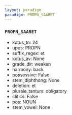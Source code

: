 ```yaml
---
layout: paradigm
paradigm: PROPN_SAARET
---
```

### ` PROPN_SAARET `


* kotus_tn: 24
* upos: PROPN
* suffix_regex: et
* kotus_av: None
* grade_dir: weaken
* harmony: back
* possessive: False
* stem_diphthong: None
* deletion: et
* plurale_tantum: obligatory
* clitics: False
* pos: NOUN
* stem_vowel: None
